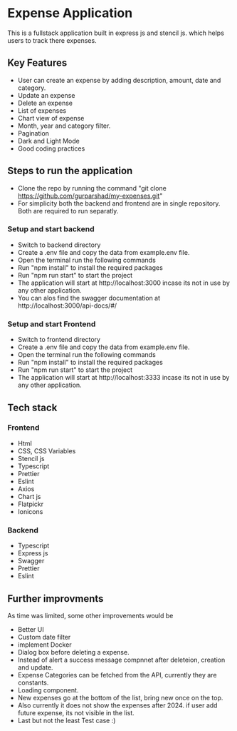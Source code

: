 # Expense Application

This is a fullstack application built in express js and stencil js. which helps users to track there expenses.

## Key Features 
- User can create an expense by adding description, amount, date and category.
- Update an expense
- Delete an expense
- List of expenses
- Chart view of expense
- Month, year and category filter.
- Pagination
- Dark and Light Mode
- Good coding practices 

## Steps to run the application

- Clone the repo by running the command "git clone https://github.com/gurparshad/my-expenses.git"
- For simplicity both the backend and frontend are in single repository. Both are required to run separatly.
  
### Setup and start backend
  - Switch to backend directory
  - Create a .env file and copy the data from example.env file.
  - Open the terminal run the following commands
  - Run "npm install" to install the required packages
  - Run "npm run start" to start the project
  - The application will start at http://localhost:3000 incase its not in use by any other application.
  - You can alos find the swagger documentation at http://localhost:3000/api-docs/#/
 
### Setup and start Frontend
  - Switch to frontend directory
  - Create a .env file and copy the data from example.env file.
  - Open the terminal run the following commands
  - Run "npm install" to install the required packages
  - Run "npm run start" to start the project
  - The application will start at http://localhost:3333 incase its not in use by any other application.

 ## Tech stack 
 ### Frontend
   - Html
   - CSS, CSS Variables
   - Stencil js
   - Typescript
   - Prettier
   - Eslint
   - Axios
   - Chart js
   - Flatpickr
   - Ionicons

### Backend
  - Typescript
  - Express js
  - Swagger
  - Prettier
  - Eslint

## Further improvments
As time was limited, some other improvements would be 
- Better UI
- Custom date filter
- implement Docker
- Dialog box before deleting a expense.
- Instead of alert a success message compnnet after deleteion, creation and update.
- Expense Categories can be fetched from the API, currently they are constants.
- Loading component.
- New expenses go at the bottom of the list, bring new once on the top.
- Also currently it does not show the expenses after 2024. if user add future expense, its not visible in the list.
- Last but not the least Test case :)
